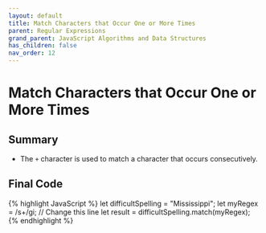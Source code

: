 ```yaml
---
layout: default
title: Match Characters that Occur One or More Times
parent: Regular Expressions
grand_parent: JavaScript Algorithms and Data Structures
has_children: false
nav_order: 12
---
```

# Match Characters that Occur One or More Times
## Summary
- The `+` character is used to match a character that occurs consecutively.

## Final Code

{% highlight JavaScript %}
let difficultSpelling = "Mississippi";
let myRegex = /s+/gi; // Change this line
let result = difficultSpelling.match(myRegex);
{% endhighlight %}